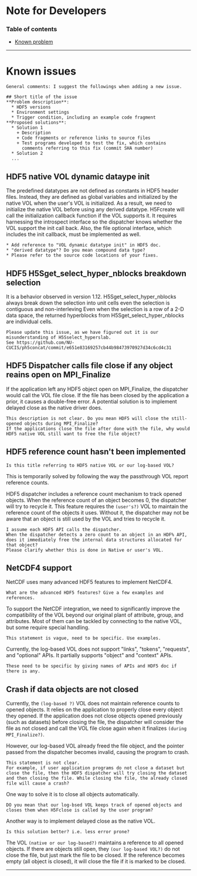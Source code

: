 # Note for Developers

### Table of contents
- [Known problem](#characteristics-and-structure-of-neutrino-experimental-data)

---

# Known issues

```
General comments: I suggest the followings when adding a new issue.

## Short title of the issue
**Problem description**:
  * HDF5 versions
  * Environment settings
  * Trigger condition, including an example code fragment
**Proposed solutions**:
  * Solution 1
    + Description 
    + Code fragments or reference links to source files
    + Test programs developed to test the fix, which contains
      comments referring to this fix (commit SHA number)
  * Solution 2
  ...
```

## HDF5 native VOL dynamic dataype init

The predefined datatypes are not defined as constants in HDF5 header files.
Instead, they are defined as global variables and initialized by the native VOL when the user's VOL is initialized.
As a result, we need to initialize the native VOL before using any derived datatype.
H5Fcreate will call the initialization callback function if the VOL supports it.
It requires harnessing the introspect interface so the dispatcher knows whether the VOL support the init call back.
Also, the file optional interface, which includes the init callback, must be implemented as well.
```
* Add reference to "VOL dynamic datatype init" in HDF5 doc.
* "derived datatype"? Do you mean compound data type?
* Please refer to the source code locations of your fixes.
```

## HDF5 H5Sget_select_hyper_nblocks breakdown selection

It is a behavior observed in version 1.12.
H5Sget_select_hyper_nblocks always break down the selection into unit cells even the selection is contiguous and non-interleving
Even when the selection is a row of a 2-D data space, the returned hyperblocks from H5Sget_select_hyper_nblocks are individual cells.
```
Please update this issue, as we have figured out it is our misunderstanding of H5Sselect_hyperslab.
See https://github.com/NU-CUCIS/ph5concat/commit/e651e83169257cb44b98473970927d34c6cd4c31
```

## HDF5 Dispatcher calls file close if any object reains open on MPI_Finalize

If the application left any HDF5 object open on MPI_Finalize, the dispatcher would call the VOL file close.
If the file has been closed by the application a prior, it causes a double-free error.
A potential solution is to implement delayed close as the native driver does.
```
This description is not clear. Do you mean HDF5 will close the still-opened objects during MPI_Finalize?
If the applications close the file after done with the file, why would HDF5 native VOL still want to free the file object?
```
## HDF5 reference count hasn't been implemented
```
Is this title referring to HDF5 native VOL or our log-based VOL?
```
This is temporarily solved by following the way the passthrough VOL report reference counts.

HDF5 dispatcher includes a reference count mechanism to track opened objects.
When the reference count of an object becomes 0, the dispatcher will try to recycle it.
This feature requires the `(user's?)` VOL to maintain the reference count of the objects it uses.
Without it, the dispatcher may not be aware that an object is still used by the VOL and tries to recycle it.
```
I assume each HDF5 API calls the dispatcher.
When the dispatcher detects a zero count to an object in an HDF% API, does it immediately free the internal data structures allocated for that object?
Please clarify whether this is done in Native or user's VOL.
```

## NetCDF4 support

NetCDF uses many advanced HDF5 features to implement NetCDF4.
```
What are the advanced HDF5 features? Give a few examples and references.
```
To support the NetCDF integration, we need to significantly improve the compatibility of the VOL beyond our original plant of attribute, group, and attributes.
Most of them can be tackled by connecting to the native VOL, but some require special handling.
```
This statement is vague, need to be specific. Use examples.
```
Currently, the log-based VOL does not support "links", "tokens", "requests", and "optional" APIs.
It partially supports "object" and "context" APIs.
```
These need to be specific by giving names of APIs and HDF5 doc if there is any.
```

## Crash if data objects are not closed

Currently, the `(log-based ?)` VOL does not maintain reference counts to opened objects.
It relies on the application to properly close every object they opened.
If the application does not close objects opened previously (such as datasets) before closing the file, the dispatcher will consider the file as not closed and call the VOL file close again when it finalizes `(during MPI_Finalize?)`.

However, our log-based VOL already freed the file object, and the pointer passed from the dispatcher becomes invalid, causing the program to crash. 
```
This statement is not clear.
For example, if user application programs do not close a dataset but close the file, then the HDF5 dispatcher will try closing the dataset and then closing the file. While closing the file, the already closed file will cause a crash?
```
One way to solve it is to close all objects automatically.
```
DO you mean that our log-bsed VOL keeps track of opened objects and closes them when H5Fclose is called by the user program?
```
Another way is to implement delayed close as the native VOL.
```
Is this solution better? i.e. less error prone?
```
The VOL `(native or our log-based?)` maintains a reference to all opened objects.
If there are objects still open, they `(our log-based VOL?)` do not close the file, but just mark the file to be closed.
If the reference becomes empty (all object is closed), it will close the file if it is marked to be closed.

---

